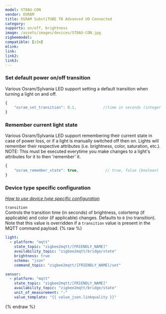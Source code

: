 ```yaml
---
model: ST8AU-CON
vendor: OSRAM
title: OSRAM SubstiTUBE T8 Advanced UO Connected
category:
supports: on/off, brightness
image: /assets/images/devices/ST8AU-CON.jpg
zigbeemodel: 
compatible: [z2m]
mlink: 
link: 
link2: 
link3: 
---
```

### Set default power on/off transition
Various Osram/Sylvania LED support setting a default transition when turning a light on and off.
```js
{
    "osram_set_transition": 0.1,            //time in seconds (integer or float)
}
```

### Remember current light state
Various Osram/Sylvania LED support remembering their current state in case of power loss, or if a light
is manually switched off then on. Lights will remember their respective attributes
(i.e. brightness, color, saturation, etc.).
NOTE: This must be executed everytime you make changes to a light's attributes for it to then 'remember' it.
```js
{
    "osram_remember_state": true,            // true, false (boolean)
}
```


### Device type specific configuration
*[How to use device type specific configuration](https://www.zigbee2mqtt.io/information/configuration)*


`transition`   
Controls the transition time (in seconds) of brightness,
colortemp (if applicable) and color (if applicable) changes. Defaults to `0` (no transition).
Note that this value is overridden if a `transition` value is present in the MQTT command payload. 
{% raw %}
```yaml
light:
  - platform: "mqtt"
    state_topic: "zigbee2mqtt/[FRIENDLY_NAME]"
    availability_topic: "zigbee2mqtt/bridge/state"
    brightness: true
    schema: "json"
    command_topic: "zigbee2mqtt/[FRIENDLY_NAME]/set"

sensor:
  - platform: "mqtt"
    state_topic: "zigbee2mqtt/[FRIENDLY_NAME]"
    availability_topic: "zigbee2mqtt/bridge/state"
    unit_of_measurement: "-"
    value_template: "{{ value_json.linkquality }}"
```
{% endraw %}


